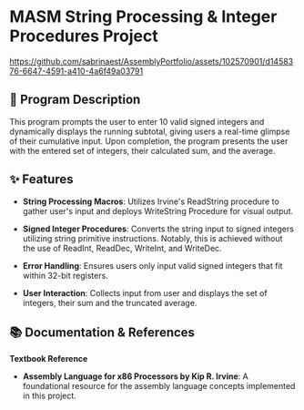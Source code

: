 # MASM String Processing & Integer Procedures Project

https://github.com/sabrinaest/AssemblyPortfolio/assets/102570901/d1458376-6647-4591-a410-4a6f49a03791

## 📝 Program Description

This program prompts the user to enter 10 valid signed integers and dynamically displays the running subtotal, giving users a real-time glimpse of their cumulative input. Upon completion, the program presents the user with the entered set of integers, their calculated sum, and the average.

## ✨ Features

- **String Processing Macros**: Utilizes Irvine's ReadString procedure to gather user's input and deploys WriteString Procedure for visual output.
  
- **Signed Integer Procedures**: Converts the string input to signed integers utilizing string primitive instructions. Notably, this is achieved without the use of ReadInt, ReadDec, WriteInt, and WriteDec.
  
- **Error Handling**: Ensures users only input valid signed integers that fit within 32-bit registers.
  
- **User Interaction**: Collects input from user and displays the set of integers, their sum and the truncated average.

## 📚 Documentation & References

**Textbook Reference**

* **Assembly Language for x86 Processors by Kip R. Irvine**: A foundational resource for the assembly language concepts implemented in this project.
